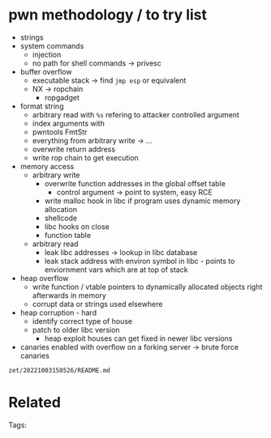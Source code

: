 # pwn methodology / to try list
- strings
- system commands
  - injection
  - no path for shell commands -> privesc
- buffer overflow
  - executable stack -> find `jmp esp` or equivalent
  - NX -> ropchain
    - ropgadget
- format string
  - arbitrary read with `%s` refering to attacker controlled argument
  - index arguments with 
  - pwntools FmtStr
  - everything from arbitrary write -> ...
  - overwrite return address
  - write rop chain to get execution
- memory access
  - arbitrary write
    - overwrite function addresses in the global offset table
      - control argument -> point to system, easy RCE
    - write malloc hook in libc if program uses dynamic memory allocation
    - shellcode
    - libc hooks on close
    - function table
  - arbitrary read
    - leak libc addresses -> lookup in libc database
    - leak stack address with environ symbol in libc - points to enviornment vars which are at top of stack
- heap overflow
  - write function / vtable pointers to dynamically allocated objects right afterwards in memory
  - corrupt data or strings used elsewhere
- heap corruption - hard
  - identify correct type of house
  - patch to older libc version
    - heap exploit houses can get fixed in newer libc versions
- canaries enabled with overflow on a forking server -> brute force canaries

` zet/20221003150526/README.md `

# Related


Tags:

    
